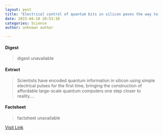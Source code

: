 ```yaml
---
layout: post
title: "Electrical control of quantum bits in silicon paves the way to large quantum computers"
date: 2015-04-10 20:53:18
categories: Science
author: unknown author

---
```



#### Digest
>digest unavailable

#### Extract
>Scientists have encoded quantum information in silicon using simple electrical pulses for the first time, bringing the construction of affordable large-scale quantum computers one step closer to reality....

#### Factsheet
>factsheet unavailable

[Visit Link](http://feeds.sciencedaily.com/~r/sciencedaily/~3/uZ8YDm72czo/150410165318.htm)


